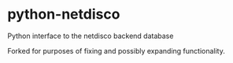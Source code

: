 python-netdisco
===============

Python interface to the netdisco backend database

Forked for purposes of fixing and possibly expanding functionality. 
